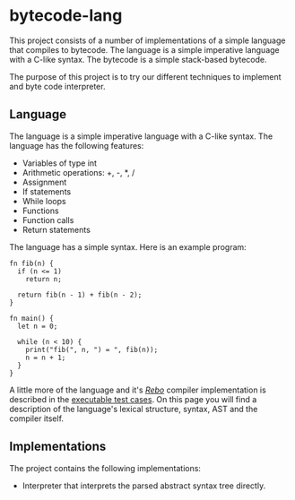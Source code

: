 # bytecode-lang

This project consists of a number of implementations of a simple language that
compiles to bytecode. The language is a simple imperative language with a C-like
syntax. The bytecode is a simple stack-based bytecode.

The purpose of this project is to try our different techniques to implement and
byte code interpreter.

## Language

The language is a simple imperative language with a C-like syntax. The language
has the following features:

- Variables of type int
- Arithmetic operations: +, -, *, /
- Assignment
- If statements
- While loops
- Functions
- Function calls
- Return statements

The language has a simple syntax. Here is an example program:

```
fn fib(n) {
  if (n <= 1)
    return n;

  return fib(n - 1) + fib(n - 2);
}

fn main() {
  let n = 0;

  while (n < 10) {
    print("fib(", n, ") = ", fib(n));
    n = n + 1;
  }
}
```

 A little more of the language and it's [*Rebo*](https://github.com/graeme-lockley/rebo-lang) compiler implementation is described in the [executable test cases](./src-compiler/parser.md).  On this page you will find a description of the language's lexical structure, syntax, AST and the compiler itself.

## Implementations

The project contains the following implementations:

- Interpreter that interprets the parsed abstract syntax tree directly.
